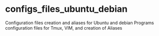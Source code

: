# configs_files_ubuntu_debian
Configuration files creation and aliases for Ubuntu and debian
Programs configuration files for Tmux, VIM, and creation of Aliases
